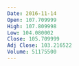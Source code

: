 ```yaml
---
Date: 2016-11-14
Open: 107.709999
High: 107.809998
Low: 104.080002
Close: 105.709999
Adj Close: 103.216522
Volume: 51175500
---
```

